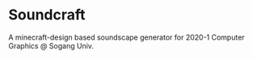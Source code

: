 # Soundcraft
A minecraft-design based soundscape generator for 2020-1 Computer Graphics @ Sogang Univ.
